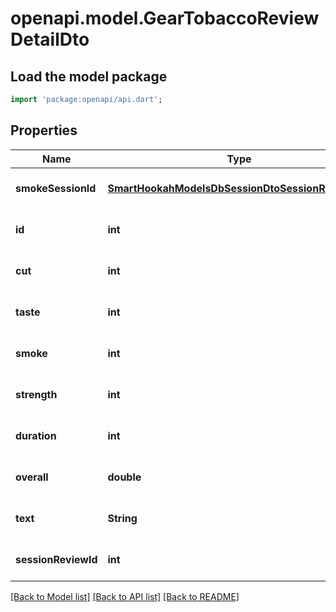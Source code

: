 # openapi.model.GearTobaccoReviewDetailDto

## Load the model package
```dart
import 'package:openapi/api.dart';
```

## Properties
Name | Type | Description | Notes
------------ | ------------- | ------------- | -------------
**smokeSessionId** | [**SmartHookahModelsDbSessionDtoSessionReviewDto**](SmartHookahModelsDbSessionDtoSessionReviewDto.md) |  | [optional] [default to null]
**id** | **int** |  | [optional] [default to null]
**cut** | **int** |  | [optional] [default to null]
**taste** | **int** |  | [optional] [default to null]
**smoke** | **int** |  | [optional] [default to null]
**strength** | **int** |  | [optional] [default to null]
**duration** | **int** |  | [optional] [default to null]
**overall** | **double** |  | [optional] [default to null]
**text** | **String** |  | [optional] [default to null]
**sessionReviewId** | **int** |  | [optional] [default to null]

[[Back to Model list]](../README.md#documentation-for-models) [[Back to API list]](../README.md#documentation-for-api-endpoints) [[Back to README]](../README.md)



